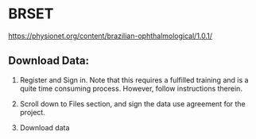 # BRSET

https://physionet.org/content/brazilian-ophthalmological/1.0.1/

## Download Data:

1) Register and Sign in. Note that this requires a fulfilled training and is a quite time consuming process. However, follow instructions therein.

2) Scroll down to Files section, and sign the data use agreement for the project.

3) Download data
